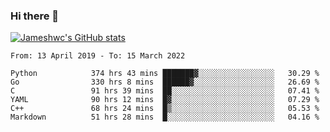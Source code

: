 ### Hi there 👋

[![Jameshwc's GitHub stats](https://github-readme-stats.vercel.app/api?username=jameshwc)](https://github.com/anuraghazra/github-readme-stats)

<!--START_SECTION:waka-->

```text
From: 13 April 2019 - To: 15 March 2022

Python            374 hrs 43 mins ███████▓░░░░░░░░░░░░░░░░░   30.29 %
Go                330 hrs 8 mins  ██████▓░░░░░░░░░░░░░░░░░░   26.69 %
C                 91 hrs 39 mins  ██░░░░░░░░░░░░░░░░░░░░░░░   07.41 %
YAML              90 hrs 12 mins  █▓░░░░░░░░░░░░░░░░░░░░░░░   07.29 %
C++               68 hrs 24 mins  █▒░░░░░░░░░░░░░░░░░░░░░░░   05.53 %
Markdown          51 hrs 28 mins  █░░░░░░░░░░░░░░░░░░░░░░░░   04.16 %
```

<!--END_SECTION:waka-->